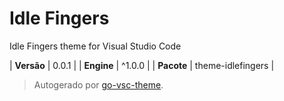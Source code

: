 # Idle Fingers

Idle Fingers theme for Visual Studio Code

| **Versão** | 0.0.1 |
| **Engine** | ^1.0.0 |
| **Pacote** | theme-idlefingers |

> Autogerado por [go-vsc-theme](https://github.com/natalbu/go-vsc-theme).

